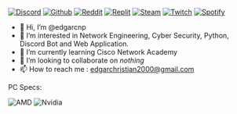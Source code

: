 [![Discord](https://discord-md-badge.vercel.app/api/shield/255686217302147072?theme=discord&style=flat)](https://www.discord.com/users/255686217302147072) [![Github](https://img.shields.io/badge/GitHub-100000?style=flat&logo=github&logoColor=white)](https://www.github.com/edgarcnp) [![Reddit](https://img.shields.io/badge/Reddit-FF4500?style=flat&logo=reddit&logoColor=white)](https://www.reddit.com/user/Pecorino-Romano) [![Replit](https://img.shields.io/badge/replit-667881?style=flat&logo=replit&logoColor=white)](https://replit.com/@edgarcnp) [![Steam](https://img.shields.io/badge/Steam-000000?style=flat&logo=steam&logoColor=white)](https://steamcommunity.com/id/officialedgarc) [![Twitch](https://img.shields.io/badge/Twitch-9146FF?style=flat&logo=twitch&logoColor=white)](https://www.twitch.tv/pecorinoromano) [![Spotify](https://img.shields.io/badge/Spotify-1ED760?&style=flat&logo=spotify&logoColor=white)](https://open.spotify.com/user/christian.edgar?si=501ec8cf3bf34cf5)

- 👋 Hi, I’m @edgarcnp
- 👀 I’m interested in Network Engineering, Cyber Security, Python, Discord Bot and Web Application.
- 🌱 I’m currently learning Cisco Network Academy
- 💞️ I’m looking to collaborate on *nothing*
- 📫 How to reach me : edgarchristian2000@gmail.com

PC Specs: 

![AMD](https://img.shields.io/badge/AMD-Ryzen_9_5900X-ED1C24?style=for-the-badge&logo=amd&logoColor=white)
![Nvidia](https://img.shields.io/badge/NVIDIA-RTX3080-76B900?style=for-the-badge&logo=nvidia&logoColor=white)

<!---
edgarcnp/edgarcnp is a ✨ special ✨ repository because its `README.md` (this file) appears on your GitHub profile.
You can click the Preview link to take a look at your changes.
--->
